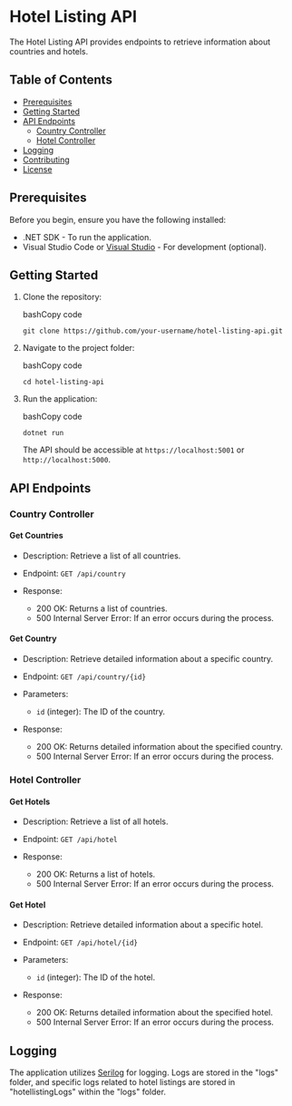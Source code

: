 Hotel Listing API
=================

The Hotel Listing API provides endpoints to retrieve information about countries and hotels.

Table of Contents
-----------------

-   [Prerequisites](https://chat.openai.com/c/84a4fa10-4cb0-461b-a226-2b6698f30c18#prerequisites)
-   [Getting Started](https://chat.openai.com/c/84a4fa10-4cb0-461b-a226-2b6698f30c18#getting-started)
-   [API Endpoints](https://chat.openai.com/c/84a4fa10-4cb0-461b-a226-2b6698f30c18#api-endpoints)
    -   [Country Controller](https://chat.openai.com/c/84a4fa10-4cb0-461b-a226-2b6698f30c18#country-controller)
    -   [Hotel Controller](https://chat.openai.com/c/84a4fa10-4cb0-461b-a226-2b6698f30c18#hotel-controller)
-   [Logging](https://chat.openai.com/c/84a4fa10-4cb0-461b-a226-2b6698f30c18#logging)
-   [Contributing](https://chat.openai.com/c/84a4fa10-4cb0-461b-a226-2b6698f30c18#contributing)
-   [License](https://chat.openai.com/c/84a4fa10-4cb0-461b-a226-2b6698f30c18#license)

Prerequisites
-------------

Before you begin, ensure you have the following installed:

-   .NET SDK - To run the application.
-   Visual Studio Code or [Visual Studio](https://visualstudio.microsoft.com/) - For development (optional).

Getting Started
---------------

1.  Clone the repository:

    bashCopy code

    `git clone https://github.com/your-username/hotel-listing-api.git`

2.  Navigate to the project folder:

    bashCopy code

    `cd hotel-listing-api`

3.  Run the application:

    bashCopy code

    `dotnet run`

    The API should be accessible at `https://localhost:5001` or `http://localhost:5000`.

API Endpoints
-------------

### Country Controller

#### Get Countries

-   Description: Retrieve a list of all countries.

-   Endpoint: `GET /api/country`

-   Response:

    -   200 OK: Returns a list of countries.
    -   500 Internal Server Error: If an error occurs during the process.

#### Get Country

-   Description: Retrieve detailed information about a specific country.

-   Endpoint: `GET /api/country/{id}`

-   Parameters:

    -   `id` (integer): The ID of the country.
-   Response:

    -   200 OK: Returns detailed information about the specified country.
    -   500 Internal Server Error: If an error occurs during the process.

### Hotel Controller

#### Get Hotels

-   Description: Retrieve a list of all hotels.

-   Endpoint: `GET /api/hotel`

-   Response:

    -   200 OK: Returns a list of hotels.
    -   500 Internal Server Error: If an error occurs during the process.

#### Get Hotel

-   Description: Retrieve detailed information about a specific hotel.

-   Endpoint: `GET /api/hotel/{id}`

-   Parameters:

    -   `id` (integer): The ID of the hotel.
-   Response:

    -   200 OK: Returns detailed information about the specified hotel.
    -   500 Internal Server Error: If an error occurs during the process.

Logging
-------

The application utilizes [Serilog](https://serilog.net/) for logging. Logs are stored in the "logs" folder, and specific logs related to hotel listings are stored in "hotellistingLogs" within the "logs" folder.